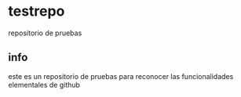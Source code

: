 # testrepo
repositorio de pruebas 

## info
este es un repositorio de pruebas para reconocer las funcionalidades elementales de github
